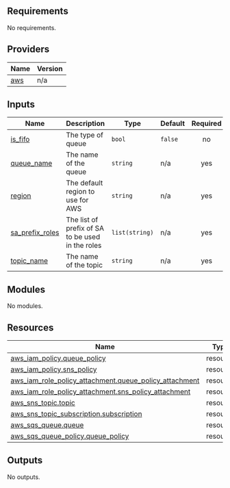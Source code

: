 <!-- BEGIN_TF_DOCS -->

## Requirements

No requirements.
## Providers

| Name | Version |
|------|---------|
| <a name="provider_aws"></a> [aws](#provider\_aws) | n/a |
## Inputs

| Name | Description | Type | Default | Required |
|------|-------------|------|---------|:--------:|
| <a name="input_is_fifo"></a> [is\_fifo](#input\_is\_fifo) | The type of queue | `bool` | `false` | no |
| <a name="input_queue_name"></a> [queue\_name](#input\_queue\_name) | The name of the queue | `string` | n/a | yes |
| <a name="input_region"></a> [region](#input\_region) | The default region to use for AWS | `string` | n/a | yes |
| <a name="input_sa_prefix_roles"></a> [sa\_prefix\_roles](#input\_sa\_prefix\_roles) | The list of prefix of SA to be used in the roles | `list(string)` | n/a | yes |
| <a name="input_topic_name"></a> [topic\_name](#input\_topic\_name) | The name of the topic | `string` | n/a | yes |
## Modules

No modules.
## Resources

| Name | Type |
|------|------|
| [aws_iam_policy.queue_policy](https://registry.terraform.io/providers/hashicorp/aws/latest/docs/resources/iam_policy) | resource |
| [aws_iam_policy.sns_policy](https://registry.terraform.io/providers/hashicorp/aws/latest/docs/resources/iam_policy) | resource |
| [aws_iam_role_policy_attachment.queue_policy_attachment](https://registry.terraform.io/providers/hashicorp/aws/latest/docs/resources/iam_role_policy_attachment) | resource |
| [aws_iam_role_policy_attachment.sns_policy_attachment](https://registry.terraform.io/providers/hashicorp/aws/latest/docs/resources/iam_role_policy_attachment) | resource |
| [aws_sns_topic.topic](https://registry.terraform.io/providers/hashicorp/aws/latest/docs/resources/sns_topic) | resource |
| [aws_sns_topic_subscription.subscription](https://registry.terraform.io/providers/hashicorp/aws/latest/docs/resources/sns_topic_subscription) | resource |
| [aws_sqs_queue.queue](https://registry.terraform.io/providers/hashicorp/aws/latest/docs/resources/sqs_queue) | resource |
| [aws_sqs_queue_policy.queue_policy](https://registry.terraform.io/providers/hashicorp/aws/latest/docs/resources/sqs_queue_policy) | resource |
## Outputs

No outputs.
<!-- END_TF_DOCS -->